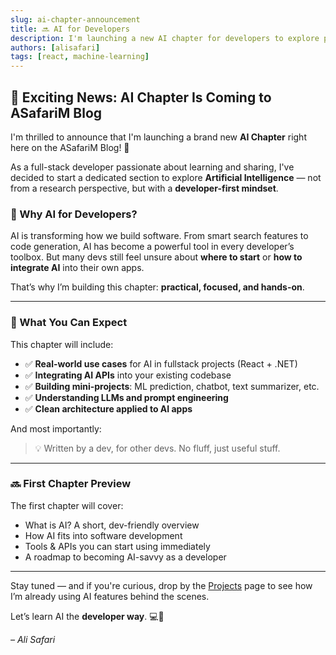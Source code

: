 ```yaml
---
slug: ai-chapter-announcement
title: 🔜 AI for Developers
description: I'm launching a new AI chapter for developers to explore practical AI skills in software engineering.
authors: [alisafari]
tags: [react, machine-learning]
---
```


## 🚀 Exciting News: AI Chapter Is Coming to ASafariM Blog

I'm thrilled to announce that I'm launching a brand new **AI Chapter** right here on the ASafariM Blog! 🎉

As a full-stack developer passionate about learning and sharing, I've decided to start a dedicated section to explore **Artificial Intelligence** — not from a research perspective, but with a **developer-first mindset**.

<!-- truncate -->

### 🤖 Why AI for Developers?

AI is transforming how we build software. From smart search features to code generation, AI has become a powerful tool in every developer’s toolbox. But many devs still feel unsure about **where to start** or **how to integrate AI** into their own apps.

That’s why I’m building this chapter: **practical, focused, and hands-on**.

---

### 🧭 What You Can Expect

This chapter will include:

- ✅ **Real-world use cases** for AI in fullstack projects (React + .NET)
- ✅ **Integrating AI APIs** into your existing codebase
- ✅ **Building mini-projects**: ML prediction, chatbot, text summarizer, etc.
- ✅ **Understanding LLMs and prompt engineering**
- ✅ **Clean architecture applied to AI apps**

And most importantly:
> 💡 Written by a dev, for other devs. No fluff, just useful stuff.

---

### 🔜 First Chapter Preview

The first chapter will cover:

- What is AI? A short, dev-friendly overview
- How AI fits into software development
- Tools & APIs you can start using immediately
- A roadmap to becoming AI-savvy as a developer

---

Stay tuned — and if you're curious, drop by the [Projects](https://asafarim.com/projects) page to see how I’m already using AI features behind the scenes.

Let’s learn AI the **developer way**. 💻🧠

_– Ali Safari_
